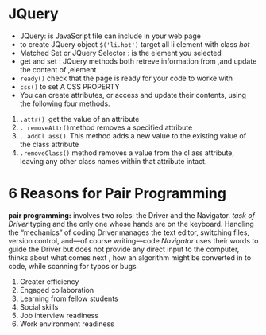 # JQuery
* JQuery: is JavaScript file can include in your web page 
* to create JQuery object `$('li.hot')` target all li element with class *hot*
* Matched Set or JQuery Selector : is the element you selected 
* get and set : JQuery methods both retreve information from ,and update the content of ,element 
* `ready()` check that the page is ready for your code to worke with
* ``css()`` to set A CSS PROPERTY
* You can create attributes, or access and update their contents, using the following four methods. 
 1. ``.attr() ``get the value of an attribute
 2. ``. removeAttr()``method removes a specified  attribute 
 3. ``. addCl ass() ``This method adds a new value to the existing value of the class attribute
 4. ``.removeClass()`` method removes a value  from the cl ass attribute, leaving  any other class names within  that attribute intact. 


 # 6 Reasons for Pair Programming
**pair programming:** involves two roles: the Driver and the Navigator.
*task of Driver* typing and the only one whose hands are on the keyboard. Handling the “mechanics” of coding  Driver manages the text editor, switching files, version control, and—of course writing—code
*Navigator*  uses their words to guide the Driver but does not provide any direct input to the computer, thinks about  what comes next , how an algorithm might be converted in to code, while scanning for typos or bugs

1. Greater efficiency
2. Engaged collaboration
3. Learning from fellow students
4. Social skills
5. Job interview readiness
6. Work environment readiness

